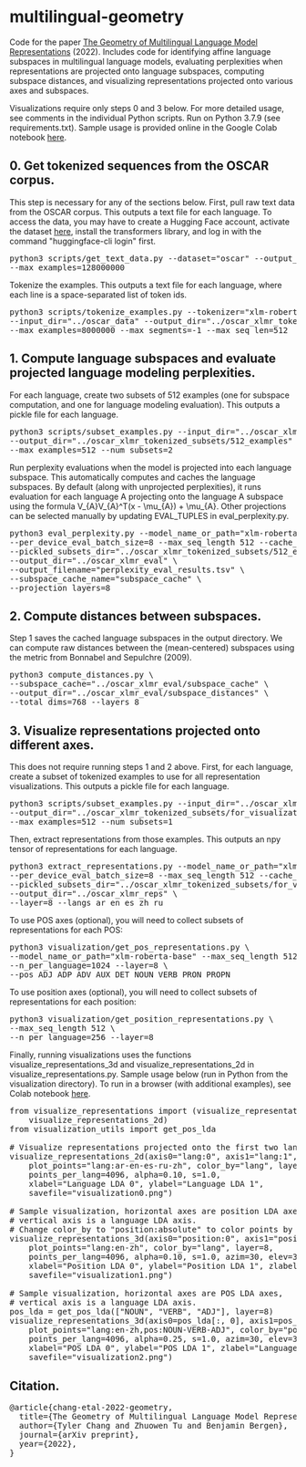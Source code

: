 # multilingual-geometry
Code for the paper [The Geometry of Multilingual Language Model Representations](https://arxiv.org/abs/2205.10964) (2022).
Includes code for identifying affine language subspaces in multilingual language models, evaluating perplexities when representations are projected onto language subspaces, computing subspace distances, and visualizing representations projected onto various axes and subspaces.

Visualizations require only steps 0 and 3 below.
For more detailed usage, see comments in the individual Python scripts.
Run on Python 3.7.9 (see requirements.txt).
Sample usage is provided online in the Google Colab notebook [here](https://colab.research.google.com/drive/1DxEi6_gg3WLaUWwz61-JQ7iwykyN1hud?usp=sharing).

## 0. Get tokenized sequences from the OSCAR corpus.
This step is necessary for any of the sections below.
First, pull raw text data from the OSCAR corpus.
This outputs a text file for each language.
To access the data, you may have to create a Hugging Face account, activate the dataset [here](https://huggingface.co/datasets/oscar-corpus/OSCAR-2109), install the transformers library, and log in with the command "huggingface-cli login" first.
<pre>
python3 scripts/get_text_data.py --dataset="oscar" --output_dir="../oscar_data" \
--max_examples=128000000
</pre>
Tokenize the examples.
This outputs a text file for each language, where each line is a space-separated list of token ids.
<pre>
python3 scripts/tokenize_examples.py --tokenizer="xlm-roberta-base" \
--input_dir="../oscar_data" --output_dir="../oscar_xlmr_tokenized" \
--max_examples=8000000 --max_segments=-1 --max_seq_len=512
</pre>

## 1. Compute language subspaces and evaluate projected language modeling perplexities.
For each language, create two subsets of 512 examples (one for subspace computation, and one for language modeling evaluation).
This outputs a pickle file for each language.
<pre>
python3 scripts/subset_examples.py --input_dir="../oscar_xlmr_tokenized" \
--output_dir="../oscar_xlmr_tokenized_subsets/512_examples" \
--max_examples=512 --num_subsets=2
</pre>
Run perplexity evaluations when the model is projected into each language subspace.
This automatically computes and caches the language subspaces.
By default (along with unprojected perplexities), it runs evaluation for each language A projecting onto the language A subspace using the formula V_{A}V_{A}^T(x - \mu_{A}) + \mu_{A}.
Other projections can be selected manually by updating EVAL_TUPLES in eval_perplexity.py.
<pre>
python3 eval_perplexity.py --model_name_or_path="xlm-roberta-base" \
--per_device_eval_batch_size=8 --max_seq_length 512 --cache_dir="../hf_cache" \
--pickled_subsets_dir="../oscar_xlmr_tokenized_subsets/512_examples" \
--output_dir="../oscar_xlmr_eval" \
--output_filename="perplexity_eval_results.tsv" \
--subspace_cache_name="subspace_cache" \
--projection_layers=8
</pre>

## 2. Compute distances between subspaces.
Step 1 saves the cached language subspaces in the output directory.
We can compute raw distances between the (mean-centered) subspaces using the metric from Bonnabel and Sepulchre (2009).
<pre>
python3 compute_distances.py \
--subspace_cache="../oscar_xlmr_eval/subspace_cache" \
--output_dir="../oscar_xlmr_eval/subspace_distances" \
--total_dims=768 --layers 8
</pre>

## 3. Visualize representations projected onto different axes.
This does not require running steps 1 and 2 above.
First, for each language, create a subset of tokenized examples to use for all representation visualizations.
This outputs a pickle file for each language.
<pre>
python3 scripts/subset_examples.py --input_dir="../oscar_xlmr_tokenized" \
--output_dir="../oscar_xlmr_tokenized_subsets/for_visualizations" \
--max_examples=512 --num_subsets=1
</pre>
Then, extract representations from those examples.
This outputs an npy tensor of representations for each language.
<pre>
python3 extract_representations.py --model_name_or_path="xlm-roberta-base" \
--per_device_eval_batch_size=8 --max_seq_length 512 --cache_dir="../hf_cache" \
--pickled_subsets_dir="../oscar_xlmr_tokenized_subsets/for_visualizations" \
--output_dir="../oscar_xlmr_reps" \
--layer=8 --langs ar en es zh ru
</pre>
To use POS axes (optional), you will need to collect subsets of representations for each POS:
<pre>
python3 visualization/get_pos_representations.py \
--model_name_or_path="xlm-roberta-base" --max_seq_length 512 \
--n_per_language=1024 --layer=8 \
--pos ADJ ADP ADV AUX DET NOUN VERB PRON PROPN
</pre>
To use position axes (optional), you will need to collect subsets of representations for each position:
<pre>
python3 visualization/get_position_representations.py \
--max_seq_length 512 \
--n_per_language=256 --layer=8
</pre>
Finally, running visualizations uses the functions visualize_representations_3d and visualize_representations_2d in visualize_representations.py.
Sample usage below (run in Python from the visualization directory).
To run in a browser (with additional examples), see Colab notebook [here](https://colab.research.google.com/drive/1DxEi6_gg3WLaUWwz61-JQ7iwykyN1hud?usp=sharing).
<pre>
from visualize_representations import (visualize_representations_3d,
    visualize_representations_2d)
from visualization_utils import get_pos_lda

# Visualize representations projected onto the first two language LDA axes.
visualize_representations_2d(axis0="lang:0", axis1="lang:1",
    plot_points="lang:ar-en-es-ru-zh", color_by="lang", layer=8,
    points_per_lang=4096, alpha=0.10, s=1.0,
    xlabel="Language LDA 0", ylabel="Language LDA 1",
    savefile="visualization0.png")

# Sample visualization, horizontal axes are position LDA axes,
# vertical axis is a language LDA axis.
# Change color_by to "position:absolute" to color points by token position.
visualize_representations_3d(axis0="position:0", axis1="position:1", axis2="lang:0",
    plot_points="lang:en-zh", color_by="lang", layer=8,
    points_per_lang=4096, alpha=0.10, s=1.0, azim=30, elev=35,
    xlabel="Position LDA 0", ylabel="Position LDA 1", zlabel="Language LDA 0",
    savefile="visualization1.png")
                             
# Sample visualization, horizontal axes are POS LDA axes,
# vertical axis is a language LDA axis.
pos_lda = get_pos_lda(["NOUN", "VERB", "ADJ"], layer=8)
visualize_representations_3d(axis0=pos_lda[:, 0], axis1=pos_lda[:, 1], axis2="lang:0",
    plot_points="lang:en-zh,pos:NOUN-VERB-ADJ", color_by="pos", layer=8,
    points_per_lang=4096, alpha=0.25, s=1.0, azim=30, elev=35,
    xlabel="POS LDA 0", ylabel="POS LDA 1", zlabel="Language LDA 0",
    savefile="visualization2.png")
</pre>

## Citation.
<pre>
@article{chang-etal-2022-geometry,
  title={The Geometry of Multilingual Language Model Representations},
  author={Tyler Chang and Zhuowen Tu and Benjamin Bergen},
  journal={arXiv preprint},
  year={2022},
}
</pre>